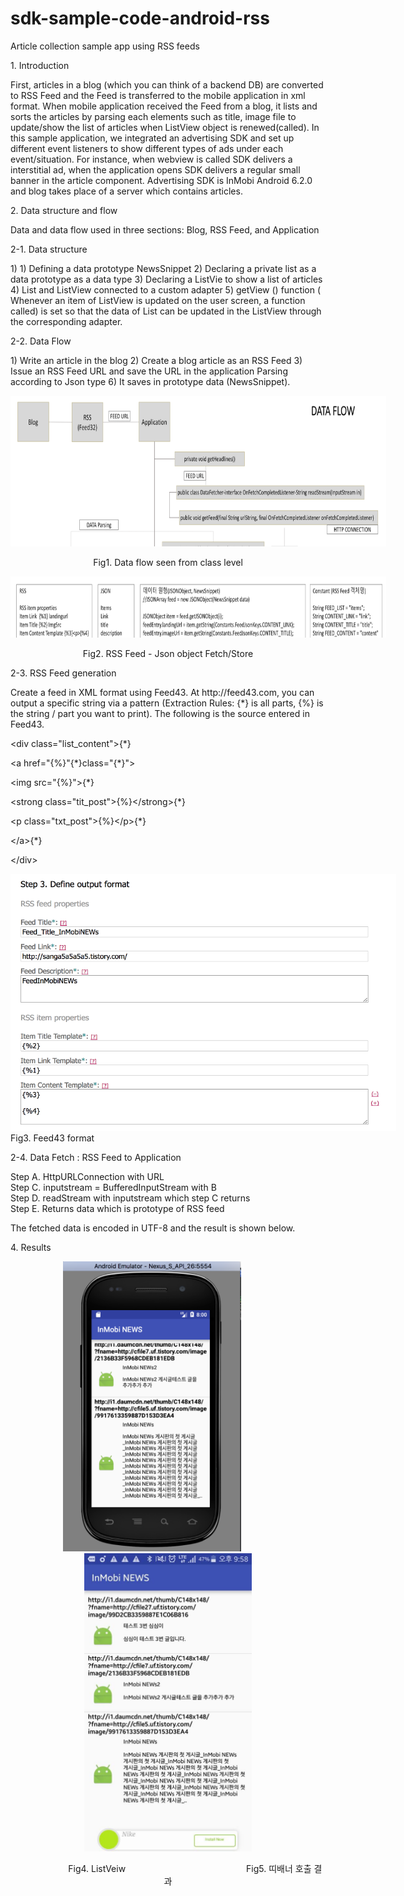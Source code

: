 # sdk-sample-code-android-rss
   <head>
      <meta content="text/html; charset=UTF-8" http-equiv="content-type">
   </head>
      <p class="c3"><span class="c6">Article collection sample app using RSS feeds</span></p>
      <p class="c4"><span class="c2">1. Introduction</span></p>
      <p class="c4"><span class="c2">First, articles in a blog (which you can think of a backend DB) are converted to RSS Feed and the Feed is transferred to the mobile application in xml format. When mobile application received the Feed from a blog, it lists and sorts the articles by parsing each elements such as title, image file to update/show the list of articles when ListView object is renewed(called). In this sample application, we integrated an advertising SDK and set up different event listeners to show different types of ads under each event/situation. For instance, when webview is called SDK delivers a interstitial ad, when the application opens SDK delivers a regular small banner in the article component. Advertising SDK is InMobi Android 6.2.0 and blog takes place of a server which contains articles.
</span></p>
      <p class="c4"><span class="c2">2. Data structure and flow</span></p>
      <p class="c4"><span class="c2">Data and data flow used in three sections: Blog, RSS Feed, and Application</span></p>
      <p class="c4"><span class="c2">2-1. Data structure</span></p>
      <p class="c4"><span class="c2">1) 1) Defining a data prototype NewsSnippet 2) Declaring a private list <NewsSnippet> as a data prototype as a data type 3) Declaring a ListVie to show a list of articles 4) List <NewsSnippet> and ListView connected to a custom adapter 5) getView () function ( Whenever an item of ListView is updated on the user screen, a function called) is set so that the data of List <NewsSnippet> can be updated in the ListView through the corresponding adapter.</span></p>
      <p class="c4"><span class="c2">2-2. Data Flow </span></p>
      <p class="c4"><span class="c2">1) Write an article in the blog 2) Create a blog article as an RSS Feed 3) Issue an RSS Feed URL and save the URL in the application Parsing according to Json type 6) It saves in prototype data (NewsSnippet).</span></p>
      <p class="c4 c7"><span class="c2"></span></p>
      <p></p>
      <p class="c3" align="center"><span style="overflow: hidden; display: inline-block; margin: 0.00px 0.00px; border: 0.00px solid #000000; transform: rotate(0.00rad) translateZ(0px); -webkit-transform: rotate(0.00rad) translateZ(0px); width: 601.33px; height: 241.47px;"><img alt="" src="images/image1.png" width= 901.995px height= 362.205px></span></p>
      <p class="c0" align="center"><span class="c2">Fig1. Data flow seen from class level</span></p>
      <p></p>
      <p class="c3" align="center"><span style="overflow: hidden; display: inline-block; margin: 0.00px 0.00px; border: 0.00px solid #000000; transform: rotate(0.00rad) translateZ(0px); -webkit-transform: rotate(0.00rad) translateZ(0px); width: 601.33px; height: 97.27px;"><img alt="" src="images/image3.png" width= 901.995px height=145.905px></span></p>
      <p></p>
      <p class="c0" align="center"><span class="c2">Fig2. RSS Feed - Json object Fetch/Store</span></p>
      <p></p>
      <p class="c1"><span class="c2">2-3. RSS Feed generation</span></p>
      <p class="c1"><span class="c2">Create a feed in XML format using Feed43. At http://feed43.com, you can output a specific string via a pattern (Extraction Rules: {*} is all parts, {%} is the string / part you want to print). The following is the source entered in Feed43.</span></p>
      <p class="c1"><span class="c2">&lt;div class=&quot;list_content&quot;&gt;{*}</span></p>
      <p class="c1"><span class="c2">&lt;a href=&quot;{%}&quot;{*}class=&quot;{*}&quot;&gt;</span></p>
      <p class="c1"><span class="c2">&lt;img src=&quot;{%}&quot;&gt;{*}</span></p>
      <p class="c1"><span class="c2">&lt;strong class=&quot;tit_post&quot;&gt;{%}&lt;/strong&gt;{*}</span></p>
      <p class="c1"><span class="c2">&lt;p class=&quot;txt_post&quot;&gt;{%}&lt;/p&gt;{*}</span></p>
      <p class="c1"><span class="c2">&lt;/a&gt;{*}</span></p>
      <p class="c1"><span class="c2">&lt;/div&gt;</span></p>
      <p class="c0"><span style="overflow: hidden; display: inline-block; margin: 0.00px 0.00px; border: 0.00px solid #000000; transform: rotate(0.00rad) translateZ(0px); -webkit-transform: rotate(0.00rad) translateZ(0px); width: 616.73px; height: 411.47px;"><img alt="" src="images/image2.png" width= 616.73px height= 411.47px></span><span class="c2">Fig3. Feed43 format</span></p>
      <p class="c1"><span class="c2">2-4. Data Fetch : RSS Feed to Application</span></p>
      <p class="c1"><span class="c2">Step A. HttpURLConnection with URL<br>Step C. inputstream = BufferedInputStream with B &nbsp;<br>Step D. readStream with inputstream which step C returns <br>Step E. Returns data which is prototype of RSS feed</span></p>
      <p class="c1"><span class="c2">The fetched data is encoded in UTF-8 and the result is shown below.</span></p>

   <head>
      <meta content="text/html; charset=UTF-8" http-equiv="content-type">
   </head>
      <p class="c1 c7"><span class="c2"></span></p>
      <p class="c1 c7"><span class="c2"></span></p>
      <p class="c1"><span class="c2">4. Results</span></p>
      <p class="c1" align="center"><span style="overflow: hidden; display: inline-block; margin: 0.00px 0.00px; border: 0.00px solid #000000; transform: rotate(0.00rad) translateZ(0px); -webkit-transform: rotate(0.00rad) translateZ(0px); width: 284.48px; height: 463.84px;"><img alt="" src="images/image5.png" width= 284.48px height= 463.84px></span><span>&nbsp; &nbsp; &nbsp; &nbsp; &nbsp; &nbsp; &nbsp;</span><span style="overflow: hidden; display: inline-block; margin: 0.00px 0.00px; border: 0.00px solid #000000; transform: rotate(0.00rad) translateZ(0px); -webkit-transform: rotate(0.00rad) translateZ(0px); width: 268.38px; height: 477.01px;"><img alt="" src="images/image4.jpg" width= 268.38px height= 477.01px></span></p>
      <p class="c1 c8" align="center"><span class="c2">&nbsp; &nbsp; &nbsp; &nbsp; &nbsp; &nbsp; &nbsp; &nbsp; &nbsp; &nbsp; &nbsp; Fig4. ListVeiw &nbsp; &nbsp; &nbsp; &nbsp; &nbsp; &nbsp; &nbsp; &nbsp; &nbsp; &nbsp; &nbsp; &nbsp; &nbsp; &nbsp; &nbsp;&nbsp;&nbsp;&nbsp;&nbsp;&nbsp;&nbsp;&nbsp;&nbsp; &nbsp; &nbsp; &nbsp; &nbsp; &nbsp; Fig5. &#46944;&#48176;&#45320; &#54840;&#52636; &#44208;&#44284;</span></p>
